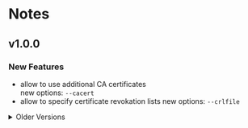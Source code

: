 # Notes

## v1.0.0

### New Features

- allow to use additional CA certificates  
  new options: `--cacert`
- allow to specify certificate revokation lists
  new options: `--crlfile`

<details>
<summary>Older Versions</summary>

## v0.4.0

### New Features

- add basic proxy support  
  new options: `-x`, `--proxy`

## v0.3.0

### New Features

- add verbosity options
  - `-s`: Silent mode (don't print any additional output)
  - `-S`: print error messages, even if `-s` is set
  - `-v`: print additional messages (not used yet)
- allow to include HTTP response headers in the output  
  new options: `-i`, `--include`
- allow files as request body using '@' as prefix of '-d' option  
  new option: `--data-raw`
- allow to specify user agent  
  new options: `-A`, `--user-agent`
- allow to fail with and without output of response body  
  new options: `-f`, `--fail`, `--fail-with-body`

### Fixes

- use `-k` for insecure operation to match curl's CLI API  
  (`-K` was used before)

## v0.2.0

### New Features

- allow to specify minimum used TLS version  
  new options: `-1`, `--tlvs1`, `--tlsv1.0`. `--tlsv1.1`, `--tlsv1.2`, `--tlsv1.3`  
  Note that rustls is used, when `--tlsv1.3` is specified, otherwise native TLS is used.
- allow HTTPS-only mode  
  new option: `--proto`  
  Note that `--proto` uses the same syntax as the respective `curl` option, but is used
  to determine if HTTPS-only mode can be used. It does not forbit HTTPS requests, when
  on HTTP is active.

## v0.1.1

### Bugfixes

- allow HTTP PUT request method

## v0.1.0

Initial version.

</details>